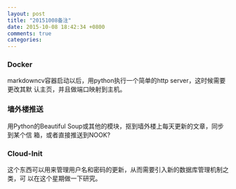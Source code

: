 ```yaml
---
layout: post
title: "20151008备注"
date: 2015-10-08 18:42:34 +0800
comments: true
categories: 
---
```

### Docker
markdowncv容器启动以后，用python执行一个简单的http server，这时候需要更改其默
认主页，并且做端口映射到主机。    

### 墙外楼推送
用Python的Beautiful Soup或其他的模块，抠到墙外楼上每天更新的文章，同步到某个信
箱，或者直接推送到NOOK?     

### Cloud-Init
这个东西可以用来管理用户名和密码的更新，从而需要引入新的数据库管理机制之类，可
以在这个星期做一下研究。    
